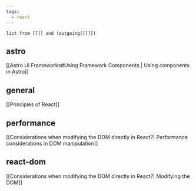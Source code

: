 ```yaml
---
tags:
  - react
---
```

```dataview
list from [[]] and !outgoing([[]])
```

## astro

[[Astro UI Frameworks#Using Framework Components | Using components in Astro]]

## general

[[Principles of React]]


## performance

[[Considerations when modifying the DOM directly in React?| Performance considerations in DOM manipulation]]

## react-dom

[[Considerations when modifying the DOM directly in React?| Modifying the DOM]]
